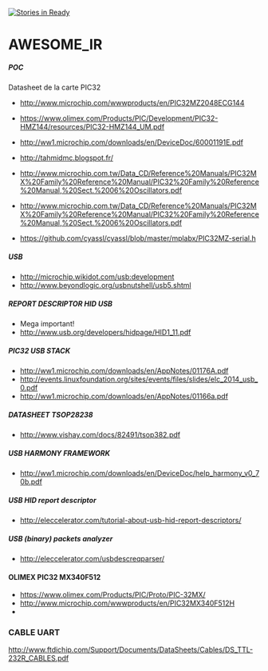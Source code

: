 [![Stories in Ready](https://badge.waffle.io/Derzouli/AWESOME_IR.png?label=ready&title=Ready)](https://waffle.io/Derzouli/AWESOME_IR)
# AWESOME_IR

##### POC
Datasheet de la carte PIC32
* http://www.microchip.com/wwwproducts/en/PIC32MZ2048ECG144
* https://www.olimex.com/Products/PIC/Development/PIC32-HMZ144/resources/PIC32-HMZ144_UM.pdf
* http://ww1.microchip.com/downloads/en/DeviceDoc/60001191E.pdf

* http://tahmidmc.blogspot.fr/
* http://www.microchip.com.tw/Data_CD/Reference%20Manuals/PIC32MX%20Family%20Reference%20Manual/PIC32%20Family%20Reference%20Manual,%20Sect.%2006%20Oscillators.pdf

* http://www.microchip.com.tw/Data_CD/Reference%20Manuals/PIC32MX%20Family%20Reference%20Manual/PIC32%20Family%20Reference%20Manual,%20Sect.%2006%20Oscillators.pdf
* https://github.com/cyassl/cyassl/blob/master/mplabx/PIC32MZ-serial.h

##### USB
* http://microchip.wikidot.com/usb:development
* http://www.beyondlogic.org/usbnutshell/usb5.shtml


##### REPORT DESCRIPTOR HID USB
* Mega important!
* http://www.usb.org/developers/hidpage/HID1_11.pdf

##### PIC32 USB STACK
* http://ww1.microchip.com/downloads/en/AppNotes/01176A.pdf
* http://events.linuxfoundation.org/sites/events/files/slides/elc_2014_usb_0.pdf
* http://ww1.microchip.com/downloads/en/AppNotes/01166a.pdf

##### DATASHEET TSOP28238
* http://www.vishay.com/docs/82491/tsop382.pdf

##### USB HARMONY FRAMEWORK
* http://ww1.microchip.com/downloads/en/DeviceDoc/help_harmony_v0_70b.pdf

##### USB HID report descriptor
* http://eleccelerator.com/tutorial-about-usb-hid-report-descriptors/

##### USB (binary) packets analyzer
* http://eleccelerator.com/usbdescreqparser/

#### OLIMEX PIC32 MX340F512
* https://www.olimex.com/Products/PIC/Proto/PIC-32MX/
* http://www.microchip.com/wwwproducts/en/PIC32MX340F512H
* 

### CABLE UART
http://www.ftdichip.com/Support/Documents/DataSheets/Cables/DS_TTL-232R_CABLES.pdf

